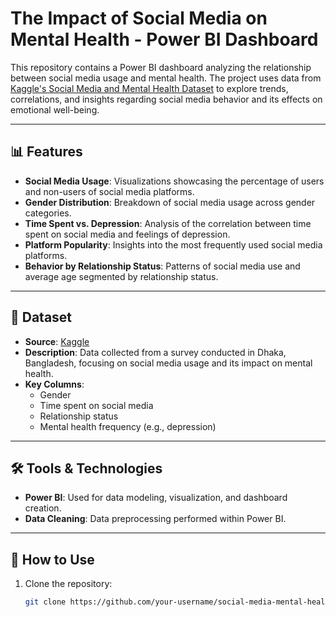# The Impact of Social Media on Mental Health - Power BI Dashboard

This repository contains a Power BI dashboard analyzing the relationship between social media usage and mental health. The project uses data from [Kaggle's Social Media and Mental Health Dataset](https://www.kaggle.com/datasets/souvikahmed071/social-media-and-mental-health/data) to explore trends, correlations, and insights regarding social media behavior and its effects on emotional well-being.

---

## 📊 Features

- **Social Media Usage**: Visualizations showcasing the percentage of users and non-users of social media platforms.
- **Gender Distribution**: Breakdown of social media usage across gender categories.
- **Time Spent vs. Depression**: Analysis of the correlation between time spent on social media and feelings of depression.
- **Platform Popularity**: Insights into the most frequently used social media platforms.
- **Behavior by Relationship Status**: Patterns of social media use and average age segmented by relationship status.

---

## 📁 Dataset

- **Source**: [Kaggle](https://www.kaggle.com/datasets/souvikahmed071/social-media-and-mental-health/data)
- **Description**: Data collected from a survey conducted in Dhaka, Bangladesh, focusing on social media usage and its impact on mental health.
- **Key Columns**:
  - Gender
  - Time spent on social media
  - Relationship status
  - Mental health frequency (e.g., depression)

---

## 🛠️ Tools & Technologies

- **Power BI**: Used for data modeling, visualization, and dashboard creation.
- **Data Cleaning**: Data preprocessing performed within Power BI.

---

## 🚀 How to Use

1. Clone the repository:
   ```bash
   git clone https://github.com/your-username/social-media-mental-health-dashboard.git
